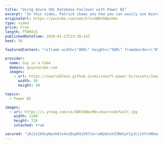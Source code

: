 ```yaml
---
title: "Using Azure SQL Database Failover with Power BI"
excerpt: "In this video, Patrick shows you how you can easily use Azure SQL Database Failover Groups with Power BI to ensure you have access to your data. Connecting to an Azure SQL Database Failover Group from Power BI is easier than connecting to a secondary replica of an Always On Availability Group.  LET'S"
originalUrl: https://youtube.com/watch?v=GBKVGWpvH6s
type: video
price: Free
length: PT8M41S
publishedDateTime: 2018-01-23T23:38:14Z
heat: 50

featuredContent: "<iframe width=\"800\" height=\"500\" frameborder=\"0\" src=\"https://www.youtube.com/embed/GBKVGWpvH6s\" allow=\"accelerometer; autoplay; encrypted-media; gyroscope; picture-in-picture\" allowfullscreen></iframe>"

provider:
  name: Guy in a Cube
  domain: guyinacube.com
  images:
    - url: https://smartableai.github.io/microsoft-power-bi/assets/images/organizations/guyinacube.com-50x50.jpg
      width: 50
      height: 50

topics:
  - Power BI

images:
  - url: https://i.ytimg.com/vi/GBKVGWpvH6s/maxresdefault.jpg
    width: 1280
    height: 720
    isCached: true

secured: "j6iIxCK9vyNynk0Js4x28xpK9jE97JarrwN2dnxV33R6CpY1y3cjihYrUNVuw5hGpTWfaRHtynGq4D2SMm+BZ9v6LFYwE2MeH5AY/dfXoV9Zw8CIUtsDXUWYcRsbMiwx8XaXEbge/S7W+5c//ZAH0WyPb0x38NPOJJTq/InoFBXxXBZ1rUi6ex4WGueKosHx+VJx98cKZ40UcRDLgpbN+tqh65xjYfNrZQDZ0zzoDyB40b2fhP1d7+P7+ta7X2eJJrxTI5LZJ7WD9pwK0anmhvoXqjDCTM/DooWwbpOqYk9Vjyvrx0oY04LVn7rzfCeH9Rqw0LufdU6mC7XzMdc1rDUlcGHDSBeSq87Rmq0SBde0ejcGyZWCmacz51PkTW5HixL7soqCHOwkLbn0ULPR3DRqhx+Bi3Jhczo2lYp6u78=;kJUbkL4UNH7i5efIztxCUQ=="
---
```


